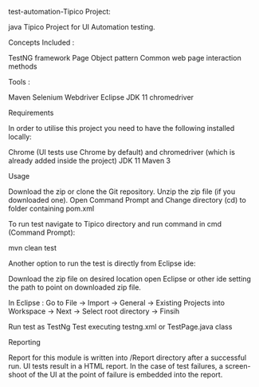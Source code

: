 test-automation-Tipico Project:

java Tipico Project for UI Automation testing.

Concepts Included :

TestNG framework Page Object pattern Common web page interaction methods

Tools :

Maven Selenium Webdriver Eclipse JDK 11 chromedriver

Requirements

In order to utilise this project you need to have the following installed locally:

Chrome (UI tests use Chrome by default) and chromedriver (which is already added inside the project) JDK 11 Maven 3

Usage

Download the zip or clone the Git repository. Unzip the zip file (if you downloaded one). Open Command Prompt and Change directory (cd) to folder containing pom.xml

To run test navigate to Tipico directory and run command in cmd (Command Prompt):

mvn clean test

Another option to run the test is directly from Eclipse ide:

Download the zip file on desired location open Eclipse or other ide setting the path to point on downloaded zip file.

In Eclipse : Go to File -> Import -> General -> Existing Projects into Workspace -> Next -> Select root directory -> Finsih

Run test as TestNg Test executing testng.xml or TestPage.java class

Reporting

Report for this module is written into /Report directory after a successful run. UI tests result in a HTML report. In the case of test failures, a screen-shoot of the UI at the point of failure is embedded into the report.
